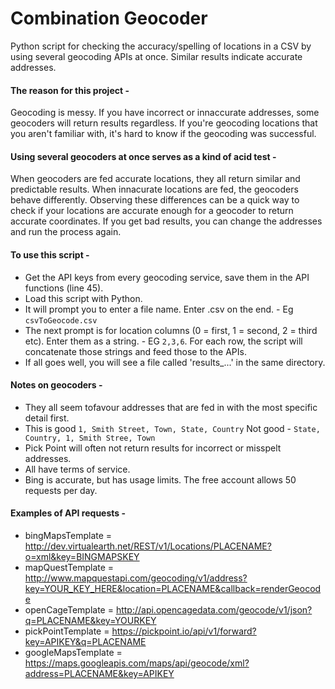 # Combination Geocoder
Python script for checking the accuracy/spelling of locations in a CSV by using several geocoding APIs at once. 
Similar results indicate accurate addresses.

#### The reason for this project -
Geocoding is messy. 
If you have incorrect or innaccurate addresses, some geocoders will return results regardless.
If you're geocoding locations that you aren't familiar with, it's hard to know if the geocoding was successful.

#### Using several geocoders at once serves as a kind of acid test -
When geocoders are fed accurate locations, they all return similar and predictable results.
When innacurate locations are fed, the geocoders behave differently.
Observing these differences can be a quick way to check if your locations are accurate enough for a geocoder to return accurate coordinates.
If you get bad results, you can change the addresses and run the process again.

#### To use this script - 
- Get the API keys from every geocoding service, save them in the API functions (line 45).
- Load this script with Python.
- It will prompt you to enter a file name. Enter .csv on the end. - Eg ```csvToGeocode.csv```
- The next prompt is for location columns (0 = first, 1 = second, 2 = third etc). Enter them as a string. - EG ```2,3,6```. For each row, the script will concatenate those strings and feed those to the APIs.
- If all goes well, you will see a file called 'results_...' in the same directory.

#### Notes on geocoders - 
- They all seem tofavour addresses that are fed in with the most specific detail first. 
- This is good ```1, Smith Street, Town, State, Country``` Not good - ```State, Country, 1, Smith Stree, Town```
- Pick Point will often not return results for incorrect or misspelt addresses.
- All have terms of service. 
- Bing is accurate, but has usage limits. The free account allows 50 requests per day.

#### Examples of API requests -
- bingMapsTemplate = http://dev.virtualearth.net/REST/v1/Locations/PLACENAME?o=xml&key=BINGMAPSKEY
- mapQuestTemplate = http://www.mapquestapi.com/geocoding/v1/address?key=YOUR_KEY_HERE&location=PLACENAME&callback=renderGeocode
- openCageTemplate = http://api.opencagedata.com/geocode/v1/json?q=PLACENAME&key=YOURKEY
- pickPointTemplate = https://pickpoint.io/api/v1/forward?key=APIKEY&q=PLACENAME
- googleMapsTemplate = https://maps.googleapis.com/maps/api/geocode/xml?address=PLACENAME&key=APIKEY
